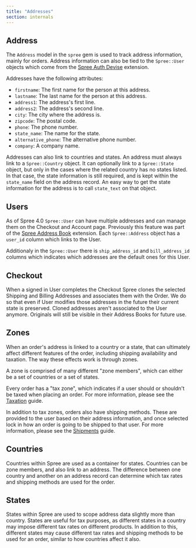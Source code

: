 ```yaml
---
title: "Addresses"
section: internals
---
```


## Address

The `Address` model in the `spree` gem is used to track address information, mainly for orders. Address information can also be tied to the `Spree::User` objects which come from the [Spree Auth Devise](https://github.com/spree/spree_auth_devise) extension.

Addresses have the following attributes:

* `firstname`: The first name for the person at this address.
* `lastname`: The last name for the person at this address.
* `address1`: The address's first line.
* `address2`: The address's second line.
* `city`: The city where the address is.
* `zipcode`: The postal code.
* `phone`: The phone number.
* `state_name`: The name for the state.
* `alternative_phone`: The alternative phone number.
* `company`: A company name.

Addresses can also link to countries and states. An address must always link to a `Spree::Country` object. It can optionally link to a `Spree::State` object, but only in the cases where the related country has no states listed. In that case, the state information is still required, and is kept within the `state_name` field on the address record. An easy way to get the state information for the address is to call `state_text` on that object.

## Users

As of Spree 4.0 `Spree::User` can have multiple addresses and can manage them on the Checkout and Account page. Previously this feature was part of the [Spree Address Book](https://github.com/spree-contrib/spree_address_book) extension. Each `Spree::Address` object has a `user_id` column which links to the User.

Additionaly in the `Spree::User` there is `ship_address_id` and `bill_address_id` columns which indicates which addresses are the default ones for this User.

## Checkout

When a signed in User completes the Checkout Spree clones the selected Shipping and Billing Addresses and associates them with the Order. We do so that even if User modifies those addresses in the future their current state is preserved. Cloned addresses aren't associated to the User anymore. Originals will still be visible in their Address Books for future use.

## Zones

When an order's address is linked to a country or a state, that can ultimately affect different features of the order, including shipping availability and taxation. The way these effects work is through zones.

A zone is comprised of many different "zone members", which can either be a set of countries or a set of states.

Every order has a "tax zone", which indicates if a user should or shouldn't be taxed when placing an order. For more information, please see the [Taxation](/developer/internals/taxation.html) guide.

In addition to tax zones, orders also have shipping methods. These are provided to the user based on their address information, and once selected lock in how an order is going to be shipped to that user. For more information, please see the [Shipments](/developer/internals/shipments.html) guide.

## Countries

Countries within Spree are used as a container for states. Countries can be zone members, and also link to an address. The difference between one country and another on an address record can determine which tax rates and shipping methods are used for the order.

## States

States within Spree are used to scope address data slightly more than country. States are useful for tax purposes, as different states in a country may impose different tax rates on different products. In addition to this, different states may cause different tax rates and shipping methods to be used for an order, similar to how countries affect it also.
